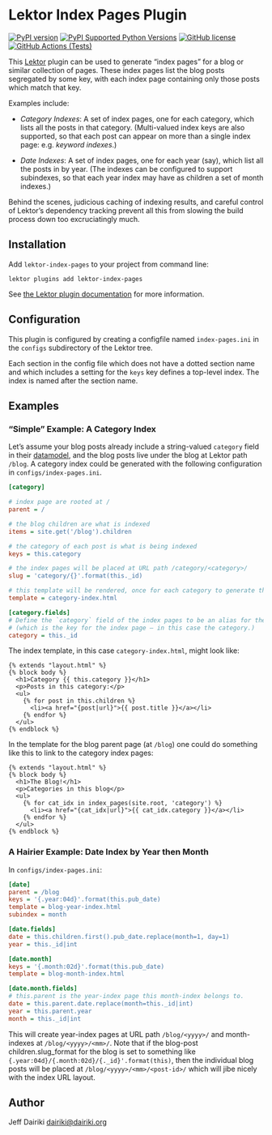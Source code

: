 # Lektor Index Pages Plugin

[![PyPI version](https://img.shields.io/pypi/v/lektor-index-pages.svg)](https://pypi.org/project/lektor-index-pages/)
[![PyPI Supported Python Versions](https://img.shields.io/pypi/pyversions/lektor-index-pages.svg)](https://pypi.python.org/pypi/lektor-index-pages/)
[![GitHub license](https://img.shields.io/github/license/dairiki/lektor-index-pages)](https://github.com/dairiki/lektor-index-pages/blob/master/LICENSE)
[![GitHub Actions (Tests)](https://github.com/dairiki/lektor-index-pages/workflows/Tests/badge.svg)](https://github.com/dairiki/lektor-index-pages)


This [Lektor][] plugin can be used to generate “index pages” for a
blog or similar collection of pages.  These index pages list the blog posts
segregated by some key, with each index page containing only those posts
which match that key.

Examples include:

- *Category Indexes*: A set of index pages, one for each category,
  which lists all the posts in that category.  (Multi-valued index keys
  are also supported, so that each post can appear on more than a single
  index page: e.g. *keyword indexes*.)

- *Date Indexes*: A set of index pages, one for each year (say),
  which list all the posts in by year.
  (The indexes can be configured to support subindexes, so that each
  year index may have as children a set of month indexes.)

Behind the scenes, judicious caching of indexing results, and careful
control of Lektor’s dependency tracking prevent all this from slowing
the build process down too excruciatingly much.

[lektor]: <https://www.getlektor.com/> "Lektor Static Content Management System"

## Installation

Add `lektor-index-pages` to your project from command line:

```
lektor plugins add lektor-index-pages
```

See [the Lektor plugin documentation][plugins] for more information.

[plugins]: <https://www.getlektor.com/docs/plugins/>

## Configuration

This plugin is configured by creating a configfile named `index-pages.ini` in
the `configs` subdirectory of the Lektor tree.

Each section in the config file which does not have a dotted section name and which
includes a setting for the `keys` key defines a top-level index.  The index is
named after the section name.

## Examples

### “Simple” Example: A Category Index

Let’s assume your blog posts already include a string-valued ``category``
field in their [datamodel][], and the blog posts live under the blog
at Lektor path `/blog`. A category index could be generated with the following
configuration in `configs/index-pages.ini`.

[datamodel]: <https://www.getlektor.com/docs/models/> "Lektor Data Model Documentation"

```ini
[category]

# index page are rooted at /
parent = /

# the blog children are what is indexed
items = site.get('/blog').children

# the category of each post is what is being indexed
keys = this.category

# the index pages will be placed at URL path /category/<category>/
slug = 'category/{}'.format(this._id)

# this template will be rendered, once for each category to generate the indexes
template = category-index.html

[category.fields]
# Define the `category` field of the index pages to be an alias for the index `id`
# (which is the key for the index page — in this case the category.)
category = this._id
```

The index template, in this case `category-index.html`, might look like:

```html+jinja
{% extends "layout.html" %}
{% block body %}
  <h1>Category {{ this.category }}</h1>
  <p>Posts in this category:</p>
  <ul>
    {% for post in this.children %}
      <li><a href="{post|url}">{{ post.title }}</a></li>
    {% endfor %}
  </ul>
{% endblock %}
```

In the template for the blog parent page (at `/blog`) one could do something
like this to link to the category index pages:

```html+jinja
{% extends "layout.html" %}
{% block body %}
  <h1>The Blog!</h1>
  <p>Categories in this blog</p>
  <ul>
    {% for cat_idx in index_pages(site.root, 'category') %}
      <li><a href="{cat_idx|url}">{{ cat_idx.category }}</a></li>
    {% endfor %}
  </ul>
{% endblock %}
```

### A Hairier Example: Date Index by Year then Month

In `configs/index-pages.ini`:

```ini
[date]
parent = /blog
keys = '{.year:04d}'.format(this.pub_date)
template = blog-year-index.html
subindex = month

[date.fields]
date = this.children.first().pub_date.replace(month=1, day=1)
year = this._id|int

[date.month]
keys = '{.month:02d}'.format(this.pub_date)
template = blog-month-index.html

[date.month.fields]
# this.parent is the year-index page this month-index belongs to.
date = this.parent.date.replace(month=this._id|int)
year = this.parent.year
month = this._id|int
```

This will create year-index pages at URL path `/blog/<yyyy>/` and
month-indexes at `/blog/<yyyy>/<mm>/`.  Note that if the blog-post
children.slug_format for the blog is set to something like
`{.year:04d}/{.month:02d}/{._id}'.format(this)`, then the individual
blog posts will be placed at `/blog/<yyyy>/<mm>/<post-id>/` which will
jibe nicely with the index URL layout.


## Author

Jeff Dairiki <dairiki@dairiki.org>
